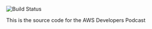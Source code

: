 
![Build Status](https://codebuild.eu-central-1.amazonaws.com/badges?uuid=eyJlbmNyeXB0ZWREYXRhIjoiOXpqRUcvQzZDM3gzQUlPWGptd01zZ0lxNHR0ZjhIOXVtaFVUNFkzY1VBelpjU2xCZ3V4dFpzMzVtV1VCVXBjbnpKNkZydU5PdWdRSFBNQjJXSXhycU5JPSIsIml2UGFyYW1ldGVyU3BlYyI6IjdqL2ZWRHVmK0t5Q0ZUTXgiLCJtYXRlcmlhbFNldFNlcmlhbCI6MX0%3D&branch=master)

This is the source code for the AWS Developers Podcast